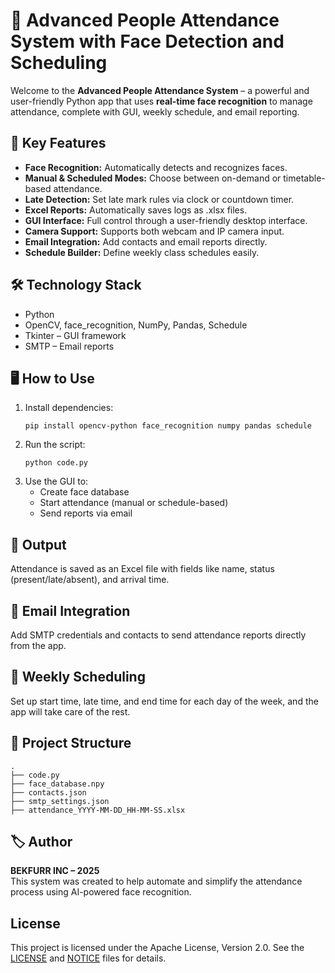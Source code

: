 <!DOCTYPE html>
<html lang="en">
<head>
  <meta charset="UTF-8">

</head>
<body>

  <h1>📸 Advanced People Attendance System with Face Detection and Scheduling</h1>

  <p>Welcome to the <strong>Advanced People Attendance System</strong> – a powerful and user-friendly Python app that uses <strong>real-time face recognition</strong> to manage attendance, complete with GUI, weekly schedule, and email reporting.</p>

  <h2>🎯 Key Features</h2>
  <ul>
    <li><strong>Face Recognition:</strong> Automatically detects and recognizes faces.</li>
    <li><strong>Manual & Scheduled Modes:</strong> Choose between on-demand or timetable-based attendance.</li>
    <li><strong>Late Detection:</strong> Set late mark rules via clock or countdown timer.</li>
    <li><strong>Excel Reports:</strong> Automatically saves logs as .xlsx files.</li>
    <li><strong>GUI Interface:</strong> Full control through a user-friendly desktop interface.</li>
    <li><strong>Camera Support:</strong> Supports both webcam and IP camera input.</li>
    <li><strong>Email Integration:</strong> Add contacts and email reports directly.</li>
    <li><strong>Schedule Builder:</strong> Define weekly class schedules easily.</li>
  </ul>

  <h2>🛠️ Technology Stack</h2>
  <ul>
    <li><span class="tag">Python</span></li>
    <li><span class="tag">OpenCV</span>, <span class="tag">face_recognition</span>, <span class="tag">NumPy</span>, <span class="tag">Pandas</span>, <span class="tag">Schedule</span></li>
    <li><span class="tag">Tkinter</span> – GUI framework</li>
    <li><span class="tag">SMTP</span> – Email reports</li>
  </ul>

  <h2>🖥️ How to Use</h2>
  <ol>
    <li>Install dependencies:
      <pre><code>pip install opencv-python face_recognition numpy pandas schedule</code></pre>
    </li>
    <li>Run the script:
      <pre><code>python code.py</code></pre>
    </li>
    <li>Use the GUI to:
      <ul>
        <li>Create face database</li>
        <li>Start attendance (manual or schedule-based)</li>
        <li>Send reports via email</li>
      </ul>
    </li>
  </ol>

  <h2>💾 Output</h2>
  <p>Attendance is saved as an Excel file with fields like name, status (present/late/absent), and arrival time.</p>

  <h2>📩 Email Integration</h2>
  <p>Add SMTP credentials and contacts to send attendance reports directly from the app.</p>

  <h2>📅 Weekly Scheduling</h2>
  <p>Set up start time, late time, and end time for each day of the week, and the app will take care of the rest.</p>

  <h2>📂 Project Structure</h2>
  <pre><code>.
├── code.py
├── face_database.npy
├── contacts.json
├── smtp_settings.json
├── attendance_YYYY-MM-DD_HH-MM-SS.xlsx
</code></pre>

  <h2>🏷️ Author</h2>
  <p><strong>BEKFURR INC – 2025</strong><br>This system was created to help automate and simplify the attendance process using AI-powered face recognition.</p>


## License
This project is licensed under the Apache License, Version 2.0. See the [LICENSE](LICENSE) and [NOTICE](NOTICE) files for details.
</body>
</html>
